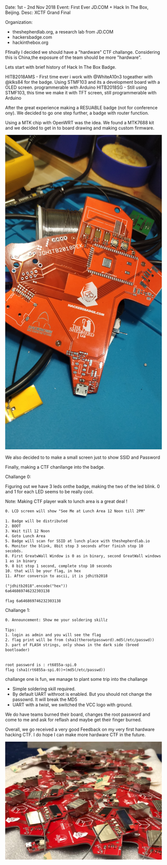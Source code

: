 Date: 1st - 2nd Nov 2018
Event: First Ever JD.COM + Hack In The Box, Beijing.
Desc: XCTF Grand Final

Organization:
- theshepherdlab.org, a research lab from JD.COM
- hackersbadge.com
- hackinthebox.org

Ffinally I decided we should have a "hardware" CTF challange. Considering this is China,the exposure of the team should be more "hardware".

Lets start with brief history of Hack In The Box Badge.

HITB2018AMS - First time ever i work with @WhiteA10n3 togeather with @klks84 for the badge. Using STMF103 and its a development board with a OLED screen. programmerable with Arduino
HITB2018SG - Still using STMF103, this time we make it with TFT screen, still programmerable with Arduino

After the great experience making a RESUABLE badge (not for conference ony). We decided to go one step further, a badge with router function.

Using a MTK chip with OpenWRT was the idea. We found a MTK7688 kit and we decided to get in to board drawing and making custom firmware.


![alt text](https://raw.githubusercontent.com/xwings/ctf.jdhitb2018pek/master/pic/blankboard.jpg)

We also decided to to make a small screen just to show SSID and Password

Finally, making a CTF chanllange into the badge.

Challange 0:

Figuring out we have 3 leds onthe badge, making the two of the led blink. 0 and 1 for each LED seems to be really cool. 

Note: Making CTF player walk to lunch area is a great deal !

```
0. LCD screen will show "See Me at Lunch Area 12 Noon till 2PM"

1. Badge will be distributed
2. BOOT
3. Wait till 12 Noon
4. Goto Lunch Area
5. Badge will scan for SSID at lunch place with theshepherdlab.io
6. Monitor the blink, 8bit stop 3 seconds after finish stop 10 secobds. 
8. First GreatwWall Window is 0 as in binary, second GreatWall windows 1 as in binary
9. 8 bit stop 1 second, complete stop 10 seconds 
10. that will be your flag, in hex
11. After conversin to ascii, it is jdhitb2018

("jdhitb2018".encode("hex"))
6a646869746232303138

flag 6a646869746232303138
```

Challange 1:

```
0. Announcement: Show me your soldering skillz

Tips:
1. login as admin and you will see the flag
2. flag print will be from (sha1(therootpassword).md5(/etc/passwd))
3. part of FLASH strings, only shows in the dark side (breed bootloader)


root password is : rt6855a-spi.0
flag (sha1(rt6855a-spi.0))+(md5(/etc/passwd))
```

challange one is fun, we manage to plant some trip into the challange
- Simple soldering skill required.
- By default UART withroot is enabled. But you should not change the passowrd. It will break the MD5
- UART with a twist, we switched the VCC logo with ground.

We do have teams burned their board, changes the root password and come to me and ask for reflash and maybe get their finger burned.

Overall, we go received a very good Feedback on my very first hardware hacking CTF. I do hope I can make more hardware CTF in the future.


![alt text](https://raw.githubusercontent.com/xwings/ctf.jdhitb2018pek/master/pic/allbadge.jpg)

